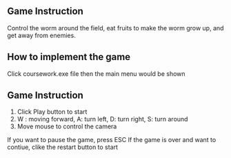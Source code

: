 ## Game Instruction
Control the worm around the field, eat fruits to make the worm grow up, and get away from enemies.

## How to implement the game

Click coursework.exe file then the main menu would be shown

## Game Instruction
1. Click Play button to start
2. W : moving forward, A: turn left, D: turn right, S: turn around
3. Move mouse to control the camera

If you want to pause the game, press ESC
If the game is over and want to contiue, clike the restart button to start 
